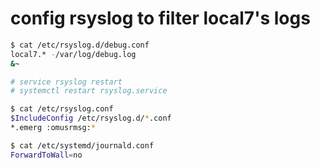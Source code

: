 # config rsyslog to filter local7's logs

```bash
$ cat /etc/rsyslog.d/debug.conf
local7.* -/var/log/debug.log
&~

# service rsyslog restart
# systemctl restart rsyslog.service

$ cat /etc/rsyslog.conf
$IncludeConfig /etc/rsyslog.d/*.conf
*.emerg :omusrmsg:*

$ cat /etc/systemd/journald.conf
ForwardToWall=no
```
